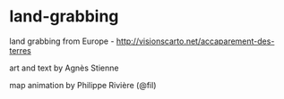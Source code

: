 land-grabbing
=============

land grabbing from Europe - http://visionscarto.net/accaparement-des-terres

art and text by Agnès Stienne

map animation by Philippe Rivière (@fil)
